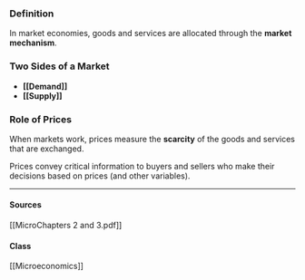 ### Definition
In market economies, goods and services are allocated through the **market mechanism**.

### Two Sides of a Market
- **[[Demand]]**
- **[[Supply]]**

### Role of Prices
When markets work, prices measure the **scarcity** of the goods and services that are exchanged. 

Prices convey critical information to buyers and sellers who make their decisions based on prices (and other variables).

---
#### Sources
[[MicroChapters 2 and 3.pdf]]
#### Class
[[Microeconomics]]